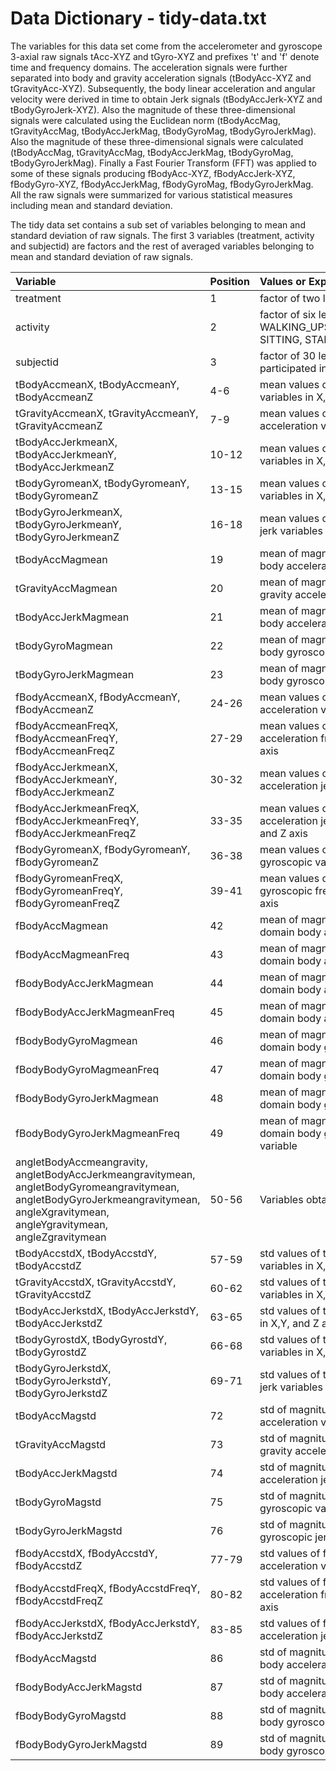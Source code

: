 # Data Dictionary - tidy-data.txt

The variables for this data set come from the accelerometer and gyroscope 3-axial raw signals tAcc-XYZ and tGyro-XYZ and prefixes 't' and 'f' denote time and frequency domains. The acceleration signals were further separated into body and gravity acceleration signals (tBodyAcc-XYZ and tGravityAcc-XYZ). Subsequently, the body linear acceleration and angular velocity were derived in time to obtain Jerk signals (tBodyAccJerk-XYZ and tBodyGyroJerk-XYZ). Also the magnitude of these three-dimensional signals were calculated using the Euclidean norm (tBodyAccMag, tGravityAccMag, tBodyAccJerkMag, tBodyGyroMag, tBodyGyroJerkMag). Also the magnitude of these three-dimensional signals were calculated  (tBodyAccMag, tGravityAccMag, tBodyAccJerkMag, tBodyGyroMag, tBodyGyroJerkMag). Finally a Fast Fourier Transform (FFT) was applied to some of these signals producing fBodyAcc-XYZ, fBodyAccJerk-XYZ, fBodyGyro-XYZ, fBodyAccJerkMag, fBodyGyroMag, fBodyGyroJerkMag. All the raw signals were summarized for various statistical measures including mean and standard deviation.

The tidy data set contains a sub set of variables belonging to mean and standard deviation of raw signals. The first 3 variables (treatment, activity and subjectid) are factors and the rest of averaged variables belonging to mean and standard deviation of raw signals.


|Variable         | Position |Values or Explantion  |
| :-------------  |:---------| :-----|
|treatment        | 1       |factor of two levels (TEST, TRAIN)|
|activity         | 2       |factor of six levels (WALKING, WALKING_UPSTAIRS,WALKING_DOWNSTAIRS, SITTING, STANDING, LAYING) |
|subjectid        | 3      |factor of 30 levels representing 30 people who participated in the experiment |
|tBodyAccmeanX, tBodyAccmeanY, tBodyAccmeanZ| 4-6|mean values of time domain body acceleration variables in X,Y, and Z axis |
|tGravityAccmeanX, tGravityAccmeanY, tGravityAccmeanZ| 7-9|mean values of time domain gravity acceleration variables in X,Y, and Z axis |
|tBodyAccJerkmeanX, tBodyAccJerkmeanY, tBodyAccJerkmeanZ| 10-12|mean values of time domain body jerk variables in X,Y, and Z axis |
|tBodyGyromeanX, tBodyGyromeanY, tBodyGyromeanZ| 13-15|mean values of time domain body gyroscopic variables in X,Y, and Z axis |
|tBodyGyroJerkmeanX, tBodyGyroJerkmeanY, tBodyGyroJerkmeanZ| 16-18|mean values of time domain body gyroscopic jerk variables in X,Y, and Z axis |
|tBodyAccMagmean| 19 |mean of magnitude values for time domain body acceleration variable |
|tGravityAccMagmean| 20 |mean of magnitude values for time domain gravity acceleration variable |
|tBodyAccJerkMagmean| 21 |mean of magnitude values for time domain body acceleration jerk variable |
|tBodyGyroMagmean| 22 |mean of magnitude values for time domain body gyroscopic variable |
|tBodyGyroJerkMagmean| 23 |mean of magnitude values for time domain body gyroscopic jerk variable |
|fBodyAccmeanX, fBodyAccmeanY, fBodyAccmeanZ| 24-26 |mean values of frequency domain body acceleration variables in X,Y and Z axis |
|fBodyAccmeanFreqX, fBodyAccmeanFreqY, fBodyAccmeanFreqZ| 27-29 |mean values of frequency domain body acceleration frequency variables in X,Y and Z axis |
|fBodyAccJerkmeanX, fBodyAccJerkmeanY, fBodyAccJerkmeanZ| 30-32 |mean values of frequency domain body acceleration jerk variables in X,Y and Z axis |
|fBodyAccJerkmeanFreqX, fBodyAccJerkmeanFreqY, fBodyAccJerkmeanFreqZ| 33-35 |mean values of frequency domain body acceleration jerk frequency variables in X,Y and Z axis |
|fBodyGyromeanX, fBodyGyromeanY, fBodyGyromeanZ| 36-38|mean values of frequency domain body gyroscopic variables in X,Y, and Z axis |
|fBodyGyromeanFreqX, fBodyGyromeanFreqY, fBodyGyromeanFreqZ| 39-41|mean values of frequency domain body gyroscopic frequency variables in X,Y, and Z axis |
|fBodyAccMagmean| 42 |mean of magnitude values of frequency domain body acceleration variable |
|fBodyAccMagmeanFreq| 43 |mean of magnitude values of frequency domain body acceleration frequency variable |
|fBodyBodyAccJerkMagmean| 44 |mean of magnitude values of frequency domain body acceleration jerk variable |
|fBodyBodyAccJerkMagmeanFreq| 45 |mean of magnitude mean values of frequency domain body acceleration jerk variable |
|fBodyBodyGyroMagmean| 46 |mean of magnitude values for frequency domain body gyroscopic variable |
|fBodyBodyGyroMagmeanFreq| 47 |mean of magnitude values for frequency domain body gyroscopic frequency variable |
|fBodyBodyGyroJerkMagmean| 48 |mean of magnitude values for frequency domain body gyroscopic jerk variable |
|fBodyBodyGyroJerkMagmeanFreq| 49 |mean of magnitude values for frequency domain body gyroscopic jerk frequency variable |
|angletBodyAccmeangravity, angletBodyAccJerkmeangravitymean, angletBodyGyromeangravitymean, angletBodyGyroJerkmeangravitymean, angleXgravitymean, angleYgravitymean, angleZgravitymean| 50-56| Variables obtained in signle window|
|tBodyAccstdX, tBodyAccstdY, tBodyAccstdZ| 57-59|std values of time domain body acceleration variables in X,Y, and Z axis |
|tGravityAccstdX, tGravityAccstdY, tGravityAccstdZ| 60-62|std values of time domain gravity acceleration variables in X,Y, and Z axis |
|tBodyAccJerkstdX, tBodyAccJerkstdY, tBodyAccJerkstdZ| 63-65|std values of time domain body jerk variables in X,Y, and Z axis |
|tBodyGyrostdX, tBodyGyrostdY, tBodyGyrostdZ| 66-68|std values of time domain body gyroscopic variables in X,Y, and Z axis |
|tBodyGyroJerkstdX, tBodyGyroJerkstdY, tBodyGyroJerkstdZ| 69-71|std values of time domain body gyroscopic jerk variables in X,Y, and Z axis |
|tBodyAccMagstd| 72 |std of magnitude values for time domain body acceleration variable |
|tGravityAccMagstd| 73 |std of magnitude values for time domain gravity acceleration variable |
|tBodyAccJerkMagstd| 74 |std of magnitude values for time domain body acceleration jerk variable |
|tBodyGyroMagstd| 75 |std of magnitude values for time domain body gyroscopic variable |
|tBodyGyroJerkMagstd| 76 |std of magnitude values for time domain body gyroscopic jerk variable |
|fBodyAccstdX, fBodyAccstdY, fBodyAccstdZ| 77-79 |std values of frequency domain body acceleration variables in X,Y and Z axis |
|fBodyAccstdFreqX, fBodyAccstdFreqY, fBodyAccstdFreqZ| 80-82 |std values of frequency domain body acceleration frequency variables in X,Y and Z axis |
|fBodyAccJerkstdX, fBodyAccJerkstdY, fBodyAccJerkstdZ| 83-85 |std values of frequency domain body acceleration jerk variables in X,Y and Z axis |
|fBodyAccMagstd| 86 |std of magnitude values of frequency domain body acceleration variable |
|fBodyBodyAccJerkMagstd| 87 |std of magnitude values of frequency domain body acceleration jerk variable |
|fBodyBodyGyroMagstd| 88 |std of magnitude values for frequency domain body gyroscopic variable |
|fBodyBodyGyroJerkMagstd| 89 |std of magnitude values for frequency domain body gyroscopic jerk variable |


